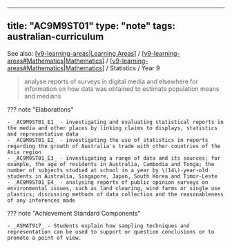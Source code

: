 
---
title: "AC9M9ST01"
type: "note"
tags: australian-curriculum
---

See also: [[v9-learning-areas|Learning Areas]] / [[v9-learning-areas#Mathematics|Mathematics]] / [[v9-learning-areas#Mathematics|Mathematics]] / Statistics / Year 9

> analyse reports of surveys in digital media and elsewhere for information on how data was obtained to estimate population means and medians

??? note "Elaborations"

	- _AC9M9ST01_E1_ - investigating and evaluating statistical reports in the media and other places by linking claims to displays, statistics and representative data
	- _AC9M9ST01_E2_ - investigating the use of statistics in reports regarding the growth of Australia's trade with other countries of the Asia region
	- _AC9M9ST01_E3_ - investigating a range of data and its sources; for example, the age of residents in Australia, Cambodia and Tonga; the number of subjects studied at school in a year by \(14\)-year-old students in Australia, Singapore, Japan, South Korea and Timor-Leste
	- _AC9M9ST01_E4_ - analysing reports of public opinion surveys on environmental issues, such as land clearing, wind farms or single use plastics; discussing methods of data collection and the reasonableness of any inferences made

??? note "Achievement Standard Components"

	- _ASMAT917_ - Students explain how sampling techniques and representation can be used to support or question conclusions or to promote a point of view.

[//begin]: # "Autogenerated link references for markdown compatibility"
[v9-learning-areas|Learning Areas]: ..%2Fv9-learning-areas "Learning Areas"
[v9-learning-areas#Mathematics|Mathematics]: ..%2Fv9-learning-areas "Learning Areas"
[//end]: # "Autogenerated link references"
